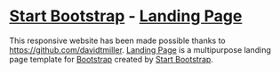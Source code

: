 # [Start Bootstrap](http://startbootstrap.com/) - [Landing Page](http://startbootstrap.com/template-overviews/landing-page/)


This responsive website has been made possible thanks to https://github.com/davidtmiller.
[Landing Page](http://startbootstrap.com/template-overviews/landing-page/) is a multipurpose landing page template for [Bootstrap](http://getbootstrap.com/) created by [Start Bootstrap](http://startbootstrap.com/).
